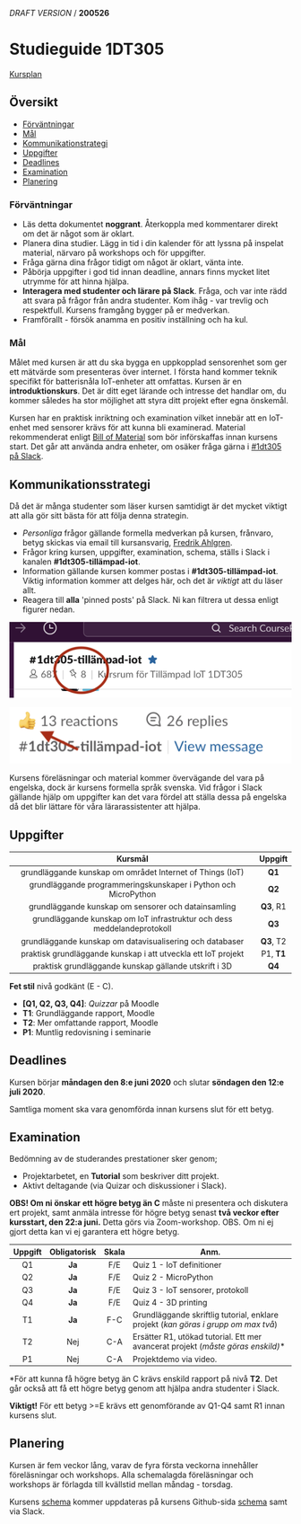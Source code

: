 *DRAFT VERSION* / **200526**


# Studieguide 1DT305

[Kursplan](https://kursplan.lnu.se/kursplaner/kursplan-1DT305-1.pdf)

## Översikt

- [Förväntningar](#Förväntningar)
- [Mål](#Mål)
- [Kommunikationstrategi](#Kommunikationstrategi)
- [Uppgifter](#Uppgifter)
- [Deadlines](#Deadlines)
- [Examination](#Examination)
- [Planering](#planering)

### Förväntningar

- Läs detta dokumentet **noggrant**. Återkoppla med kommentarer direkt om det är något som är oklart.
- Planera dina studier. Lägg in tid i din kalender för att lyssna på inspelat material, närvaro på workshops och för uppgifter.
- Fråga gärna dina frågor tidigt om något är oklart, vänta inte.
- Påbörja uppgifter i god tid innan deadline, annars finns mycket litet utrymme för att hinna hjälpa.
- **Interagera med studenter och lärare på Slack**. Fråga, och var inte rädd att svara på frågor från andra studenter. Kom ihåg - var trevlig och respektfull. Kursens framgång bygger på er medverkan.
- Framförallt - försök anamma en positiv inställning och ha kul.


### Mål

Målet med kursen är att du ska bygga en uppkopplad sensorenhet som ger ett mätvärde som presenteras över internet. I första hand kommer teknik specifikt för batterisnåla IoT-enheter att omfattas. Kursen är en **introduktionskurs**. Det är ditt eget lärande och intresse det handlar om, du kommer således ha stor möjlighet att styra ditt projekt efter egna önskemål.

Kursen har en praktisk inriktning och examination vilket innebär att en IoT-enhet med sensorer krävs för att kunna bli examinerad. Material rekommenderat enligt [Bill of Material](BOM-md) som bör införskaffas innan kursens start. Det går att använda andra enheter, om osäker fråga gärna i [#1dt305 på Slack](coursepress.slack.com).



## Kommunikationsstrategi

Då det är många studenter som läser kursen samtidigt är det mycket viktigt att alla gör sitt bästa för att följa denna strategin.

- *Personliga* frågor gällande formella medverkan på kursen, frånvaro, betyg skickas via email till kursansvarig, [Fredrik Ahlgren](mailto:fredrik.ahlgren@lnu.se).
- Frågor kring kursen, uppgifter, examination, schema, ställs i Slack i kanalen **#1dt305-tillämpad-iot**.
- Information gällande kursen kommer postas i **#1dt305-tillämpad-iot**. Viktig information kommer att delges här, och det är _viktigt_ att du läser allt.
- Reagera till **alla** 'pinned posts' på Slack. Ni kan filtrera ut dessa enligt figurer nedan.

![pinned-posts](pinned-posts.png)

![reactions](reactions.png)

Kursens föreläsningar och material kommer övervägande del vara på engelska, dock är kursens formella språk svenska. Vid frågor i Slack gällande hjälp om uppgifter kan det vara fördel att ställa dessa på engelska då det blir lättare för våra lärarassistenter att hjälpa.


## Uppgifter


| Kursmål			| Uppgift |
| :---: | :---: |
| grundläggande kunskap om området Internet of Things (IoT) | **Q1**
| grundläggande programmeringskunskaper i Python och MicroPython | **Q2**
| grundläggande kunskap om sensorer och datainsamling | **Q3**, R1
|  grundläggande kunskap om IoT­ infrastruktur och dess meddelandeprotokoll | **Q3**
| grundläggande kunskap om datavisualisering och databaser | **Q3**, T2
| praktisk grundläggande kunskap i att utveckla ett IoT­ projekt | P1, **T1**
| praktisk grundläggande kunskap gällande utskrift i 3D | **Q4**

**Fet stil** nivå godkänt (E - C).

<!---
**Q** = Quiz, **T** = Project report/Tutorial, **P** = Presentation.
--->

* **[Q1, Q2, Q3, Q4]**: *Quizzar* på Moodle
* **T1**: Grundläggande rapport, Moodle
* **T2**: Mer omfattande rapport, Moodle
* **P1**: Muntlig redovisning i seminarie


## Deadlines

Kursen börjar **måndagen den 8:e juni 2020** och slutar **söndagen den 12:e juli 2020**.

Samtliga moment ska vara genomförda innan kursens slut för ett betyg.


## Examination

Bedömning av de studerandes prestationer sker genom;

- Projektarbetet, en **Tutorial** som beskriver ditt projekt.
- Aktivt deltagande (via Quizar och diskussioner i Slack).

**OBS! Om ni önskar ett högre betyg än C** måste ni presentera och diskutera ert projekt, samt anmäla intresse för högre betyg senast **två veckor efter kursstart, den 22:a juni.** Detta görs via Zoom-workshop. OBS. Om ni ej gjort detta kan vi ej garantera ett högre betyg.


| Uppgift | Obligatorisk | Skala | Anm. |
| :---:	| :---: | :---: | --- |
| Q1 | **Ja**	| F/E | 	Quiz 1 - IoT definitioner
| Q2 | **Ja**	| F/E |	Quiz 2 - MicroPython
| Q3 | **Ja**	| F/E |	Quiz 3 - IoT sensorer, protokoll
| Q4 | **Ja**	| F/E |	Quiz 4 - 3D printing
| T1 | **Ja** | F-C | Grundläggande skriftlig tutorial, enklare projekt (*kan göras i grupp om max två*)
| T2 | Nej | C-A | Ersätter R1, utökad tutorial. Ett mer avancerat projekt (*måste göras enskild)**
| P1 | Nej | C-A | Projektdemo via video.

*För att kunna få högre betyg än C krävs enskild rapport på nivå **T2**. Det går också att få ett högre betyg genom att hjälpa andra studenter i Slack.

**Viktigt!** För ett betyg >=E krävs ett genomförande av Q1-Q4 samt R1 innan kursens slut.



## Planering

Kursen är fem veckor lång, varav de fyra första veckorna innehåller föreläsningar och workshops. Alla schemalagda föreläsningar och workshops är förlagda till kvällstid mellan måndag - torsdag.

Kursens [schema](planning.md) kommer uppdateras på kursens Github-sida [schema](planning.md) samt via Slack. 



